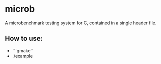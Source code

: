 # microb

A microbenchmark testing system for C, contained in a single header file.

## How to use:

- ```gmake``
- ./example
